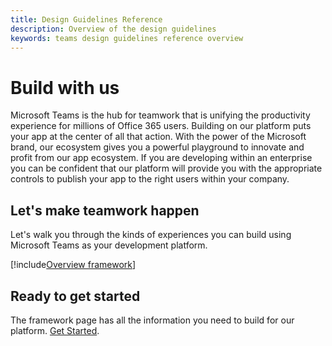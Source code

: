 ```yaml
---
title: Design Guidelines Reference
description: Overview of the design guidelines
keywords: teams design guidelines reference overview
---
```

# Build with us

Microsoft Teams is the hub for teamwork that is unifying the productivity experience for millions of Office 365 users. Building on our platform puts your app at the center of all that action. With the power of the Microsoft brand, our ecosystem gives you a powerful playground to innovate and profit from our app ecosystem. If you are developing within an enterprise you can be confident that our platform will provide you with the appropriate controls to publish your app to the right users within your company.

## Let's make teamwork happen

Let's walk you through the kinds of experiences you can build using Microsoft Teams as your development platform.

[!include[Overview framework](~/includes/design/overview-fx.html)]

## Ready to get started

The framework page has all the information you need to build for our platform. [Get Started](~/resources/design/framework/basics).
